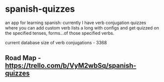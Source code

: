 # spanish-quizzes

an app for learning spanish: 
currently I have verb conjugation quizzes where you can add custom verb lists a long with configs and get quizzed on the specified tenses, forms...of those specified verbs. 

current database size of verb conjugations - 3368

## Road Map - https://trello.com/b/VyM2wbSq/spanish-quizzes
